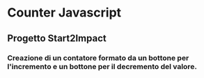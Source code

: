 # Counter Javascript
## Progetto Start2Impact
### Creazione di un contatore formato da un bottone per l'incremento e un bottone per il decremento del valore. 
